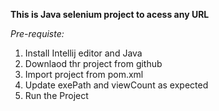 **This is Java selenium project to acess any URL**

_Pre-requiste:_
1. Install Intellij editor and Java
2. Downlaod thr project from github
3. Import project from pom.xml
4. Update exePath and viewCount as expected
5. Run the Project

